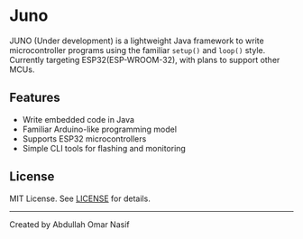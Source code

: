 # Juno

JUNO (Under development) is a lightweight Java framework to write microcontroller programs using the familiar `setup()` and `loop()` style. Currently targeting ESP32(ESP-WROOM-32), with plans to support other MCUs.

## Features

- Write embedded code in Java
- Familiar Arduino-like programming model
- Supports ESP32 microcontrollers
- Simple CLI tools for flashing and monitoring

## License

MIT License. See [LICENSE](LICENSE) for details.

---

Created by Abdullah Omar Nasif